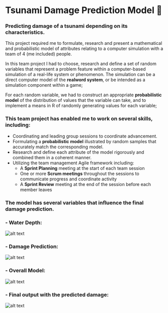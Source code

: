 # Tsunami Damage Prediction Model 🌊
### Predicting damage of a tsunami depending on its characteristics.
This project required me to formulate, research and present a mathematical and probabilistic model of attributes relating to a computer simulation with a team of 4 (me included) people.

In this team project I had to choose, research and define a set of random variables that represent a problem feature within a computer-based simulation of a real-life system or
phenomenon. The simulation can be a direct computer model of the **realword system**, or be intended as a simulation component within a game;

For each random variable, we had to construct an appropriate **probabilistic model** of the distribution of values that the variable can take, and to implement a means in
R of randomly generating values for each variable;

### This team project has enabled me to work on several skills, including:
- Coordinating and leading group sessions to coordinate advancement.
- Formulating a **probabilistic model** illustrated by random samples that accurately match the corresponding model.
- Research and define each attribute of the model rigorously and combined them in a coherent manner.
- Utilizing the team management Agile framework including:
  - A **Sprint Planning** meeting at the start of each team session
  - One or more **Scrum meetings** throughout the sessions to communicate progress and coordinate activity
  - A **Sprint Review** meeting at the end of the session before each member leaves

### The model has several variables that influence the final damage prediction.
### - Water Depth:
![alt text](https://abload.de/img/waterdepthrzjqg.png)

### - Damage Prediction:
![alt text](https://abload.de/img/predictingdamage5ljg9.png)

### - Overall Model:
![alt text](https://abload.de/img/overall_modelvskkl.png)

### - Final output with the predicted damage:
![alt text](https://abload.de/img/rgnoutputcgk89.png)
